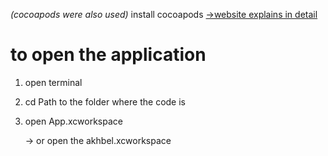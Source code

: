 _(cocoapods were also used)_
install cocoapods [->website explains in detail](https://cocoapods.org)


# to open the application 


1. open terminal
2. cd Path to the folder where the code is
3. open App.xcworkspace

   -> or open the akhbel.xcworkspace 
